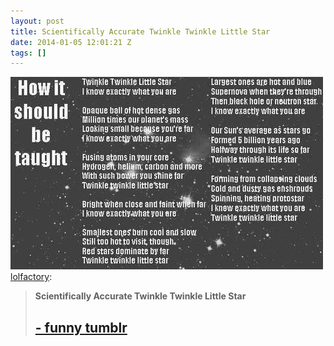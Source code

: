 ```yaml
---
layout: post
title: Scientifically Accurate Twinkle Twinkle Little Star
date: 2014-01-05 12:01:21 Z
tags: []
---
```

![](/media/2014/01/72313493349.jpg)
[lolfactory](http://lolfactory.tumblr.com/post/70795570414/scientifically-accurate-twinkle-twinkle-little):

> **Scientifically Accurate Twinkle Twinkle Little Star**  
> 
> [\- funny tumblr](http://lolfactory.tumblr.com)
> -----------------------------------------------
> 